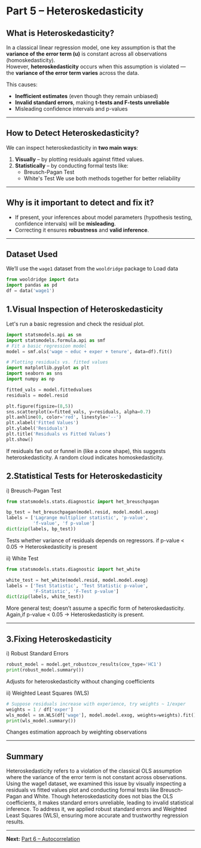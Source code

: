 # Part 5 – Heteroskedasticity

##  What is Heteroskedasticity?

In a classical linear regression model, one key assumption is that the **variance of the error term (u)** is constant across all observations (homoskedasticity).  
However, **heteroskedasticity** occurs when this assumption is violated — the **variance of the error term varies** across the data.

This causes:

- **Inefficient estimates** (even though they remain unbiased)
- **Invalid standard errors**, making **t-tests and F-tests unreliable**
- Misleading confidence intervals and p-values

---
##  How to Detect Heteroskedasticity?

We can inspect heteroskedasticity in **two main ways**:

1. **Visually** – by plotting residuals against fitted values.
2. **Statistically** – by conducting formal tests like:
   - Breusch-Pagan Test
   - White's Test
We use both methods together for better reliability 
---

## Why is it important to detect and fix it?

- If present, your inferences about model parameters (hypothesis testing, confidence intervals) will be **misleading**.
- Correcting it ensures **robustness** and **valid inference**.

---

## Dataset Used

We’ll use the `wage1` dataset from the `wooldridge` package to Load data

```python
from wooldridge import data
import pandas as pd
df = data('wage1')
```
## 1.Visual Inspection of Heteroskedasticity

Let's run a basic regression and check the residual plot.
```python
import statsmodels.api as sm
import statsmodels.formula.api as smf
# Fit a basic regression model
model = smf.ols('wage ~ educ + exper + tenure', data=df).fit()

# Plotting residuals vs. fitted values
import matplotlib.pyplot as plt
import seaborn as sns
import numpy as np

fitted_vals = model.fittedvalues
residuals = model.resid

plt.figure(figsize=(8,5))
sns.scatterplot(x=fitted_vals, y=residuals, alpha=0.7)
plt.axhline(0, color='red', linestyle='--')
plt.xlabel('Fitted Values')
plt.ylabel('Residuals')
plt.title('Residuals vs Fitted Values')
plt.show()
```
If residuals fan out or funnel in (like a cone shape), this suggests heteroskedasticity.
A random cloud indicates homoskedasticity.

## 2.Statistical Tests for Heteroskedasticity

i) Breusch-Pagan Test
```python
from statsmodels.stats.diagnostic import het_breuschpagan

bp_test = het_breuschpagan(model.resid, model.model.exog)
labels = ['Lagrange multiplier statistic', 'p-value', 
          'f-value', 'f p-value']
dict(zip(labels, bp_test))
```
Tests whether variance of residuals depends on regressors.
if p-value < 0.05 → Heteroskedasticity is present

ii) White Test
```python
from statsmodels.stats.diagnostic import het_white

white_test = het_white(model.resid, model.model.exog)
labels = ['Test Statistic', 'Test Statistic p-value', 
          'F-Statistic', 'F-Test p-value']
dict(zip(labels, white_test))
```
More general test; doesn’t assume a specific form of heteroskedasticity.
Again,if p-value < 0.05 → Heteroskedasticity is present.

---
## 3.Fixing Heteroskedasticity

i) Robust Standard Errors
```python
robust_model = model.get_robustcov_results(cov_type='HC1')
print(robust_model.summary())
```
Adjusts for heteroskedasticity without changing coefficients

ii) Weighted Least Squares (WLS)
```python
# Suppose residuals increase with experience, try weights ~ 1/exper
weights = 1 / df['exper']
wls_model = sm.WLS(df['wage'], model.model.exog, weights=weights).fit()
print(wls_model.summary())
```
Changes estimation approach by weighting observations

---
## Summary

Heteroskedasticity refers to a violation of the classical OLS assumption where the variance of the error term is not constant across observations. Using the wage1 dataset, we examined this issue by visually inspecting a residuals vs fitted values plot and conducting formal tests like Breusch-Pagan and White. Though heteroskedasticity does not bias the OLS coefficients, it makes standard errors unreliable, leading to invalid statistical inference. To address it, we applied robust standard errors and Weighted Least Squares (WLS), ensuring more accurate and trustworthy regression results.

---

**Next:** [Part 6 – Autocorrelation](../6_autocorrelation/README.md)
